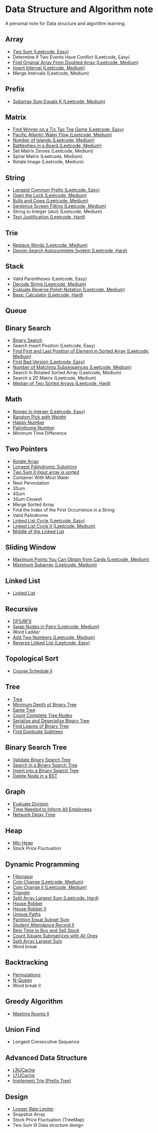 # Data Structure and Algorithm note
A personal note for Data structure and algorithm learning.

## Array
- [Two Sum (Leetcode, Easy)](https://github.com/swksysb1124/DsaNote/blob/main/TwoSum.md)
- Determine if Two Events Have Conflict (Leetcode, Easy)
- [Find Original Array From Doubled Array (Leetcode, Medium)](https://github.com/swksysb1124/DsaNote/blob/main/FindOriginalArrayFromDoubledArray.md)
- [Insert Interval (Leetcode, Medium)](https://github.com/swksysb1124/DsaNote/blob/main/InsertInterval.md)
- Merge Intervals (Leetcode, Medium)

## Prefix
- [Subarray Sum Equals K (Leetcode, Medium)](https://github.com/swksysb1124/DsaNote/blob/main/SubarraySumEqualsK.md)

## Matrix
- [Find Winner on a Tic Tac Toe Game (Leetcode, Easy)](https://github.com/swksysb1124/DsaNote/blob/main/FindWinnerOnATicTacToeGame.md)
- [Pacific Atlantic Water Flow (Leetcode, Medium)](https://github.com/swksysb1124/DsaNote/blob/main/PacificAtlanticWaterFlow.md)
- [Number of Islands (Leetcode, Medium)](https://github.com/swksysb1124/DsaNote/blob/main/NumberOfIslands.md)
- [Battleships in a Board (Leetcode, Medium)](https://github.com/swksysb1124/DsaNote/blob/main/BattleshipsInABoard.md)
- Set Matrix Zeroes (Leetcode, Medium)
- Spiral Matrix (Leetcode, Medium)
- Rotate Image (Leetcode, Medium)

## String
- [Longest Common Prefix (Leetcode, Easy)](https://github.com/swksysb1124/DsaNote/blob/main/LongestCommonPrefix.md)
- [Open the Lock (Leetcode, Medium)](https://github.com/swksysb1124/DsaNote/blob/main/OpenLock.md)
- [Bulls and Cows (Leetcode, Medium)](https://github.com/swksysb1124/DsaNote/blob/main/BullsAndCows.md)
- [Sentence Screen Fitting (Leetcode, Medium)](https://github.com/swksysb1124/DsaNote/blob/main/SentenceScreenFitting.md)
- String to Integer (atoi) (Leetcode, Medium)
- [Text Justification (Leetcode, Hard)](https://github.com/swksysb1124/DsaNote/blob/main/TextJustification.md)

## Trie
- [Replace Words (Leetcode, Medium)](https://github.com/swksysb1124/DsaNote/blob/main/ReplaceWords.md)
- [Design Search Autocomplete System (Leetcode, Hard)](https://github.com/swksysb1124/DsaNote/blob/main/DesignSearchAutocompleteSystem.md)

## Stack
- Valid Parentheses (Leetcode, Easy)
- [Decode String (Leetcode, Medium)](https://github.com/swksysb1124/DsaNote/blob/main/DecodeString.md)
- [Evaluate Reverse Polish Notation (Leetcode, Medium)](https://github.com/swksysb1124/DsaNote/blob/main/EvaluateReversePolishNotation.md)
- [Basic Calculator (Leetcode, Hard)](https://github.com/swksysb1124/DsaNote/blob/main/BasicCalculator.md)

## Queue

## Binary Search
- [Binary Search](https://github.com/swksysb1124/DsaNote/blob/main/BinarySearch.md)
- Search Insert Position (Leetcode, Easy)
- [Find First and Last Position of Element in Sorted Array (Leetcode, Medium)](https://github.com/swksysb1124/DsaNote/blob/main/FirstLastESortedArray.md)
- [First Bad Version (Leetcode, Easy)](https://github.com/swksysb1124/DsaNote/blob/main/FirstBadVersion.md)
- [Number of Matching Subsequences (Leetcode, Medium)](https://github.com/swksysb1124/DsaNote/blob/main/NumberOfMatchingSubsequences.md)
- Search In Rotated Sorted Array (Leetcode, Medium)
- Search a 2D Matrix (Leetcode, Medium)
- [Median of Two Sorted Arrays (Leetcode, Hard)](https://github.com/swksysb1124/DsaNote/blob/main/MedianOfTwoSortedArrays.md)

## Math
- [Roman to Integer (Leetcode, Easy)](https://github.com/swksysb1124/DsaNote/blob/main/RomanToInteger.md)
- [Random Pick with Weight](https://github.com/swksysb1124/DsaNote/blob/main/RandomPickWithWeight.md)
- [Happy Number](https://github.com/swksysb1124/DsaNote/blob/main/HappyNumber.md)
- [Palindrome Number](https://github.com/swksysb1124/DsaNote/blob/main/PalindromeNumber.md)
- Minimum Time Difference

## Two Pointers
- [Rotate Array](https://github.com/swksysb1124/DsaNote/blob/main/RotateArrray.md)
- [Longest Palindromic Substring](https://github.com/swksysb1124/DsaNote/blob/main/LongestPalindromeSubstring.md)
- [Two Sum II Input array is sorted](https://github.com/swksysb1124/DsaNote/blob/main/TwoSumSortedArray.md)
- Container With Most Water
- Next Permutation
- 3Sum
- 4Sum
- 3Sum Closest
- Merge Sorted Array
- Find the Index of the First Occurrence in a String
- Valid Palindrome
- [Linked List Cycle (Leetcode, Easy)](https://github.com/swksysb1124/DsaNote/blob/main/LinkedListCycle.md)
- [Linked List Cycle II (Leetcode, Medium)](https://github.com/swksysb1124/DsaNote/blob/main/LinkedListCycleII.md)
- [Middle of the Linked List](https://github.com/swksysb1124/DsaNote/blob/main/MiddleLinkedList.md)

## Sliding Window
- [Maximum Points You Can Obtain from Cards (Leetcode, Medium)](https://github.com/swksysb1124/DsaNote/blob/main/MaximumPointsObtainFromCards.md)
- [Maximum Subarray (Leetcode, Medium)](https://github.com/swksysb1124/DsaNote/blob/main/MaximumSubarray.md)

## Linked List
- [Linked List](https://github.com/swksysb1124/DsaNote/blob/main/ListNode.md)

## Recursive
- [DFS/BFS](https://github.com/swksysb1124/DsaNote/blob/main/Template.md)
- [Swap Nodes in Pairs (Leetcode, Medium)](https://github.com/swksysb1124/DsaNote/blob/main/SwapNodesInPairs.md)
- Word Ladder
- [Add Two Numbers (Leetcode, Medium)](https://github.com/swksysb1124/DsaNote/blob/main/AddTwoNumbers.md)
- [Reverse Linked List (Leetcode, Easy)](https://github.com/swksysb1124/DsaNote/blob/main/ReverseLinkedList.md)

## Topological Sort
- [Course Schedule II](https://github.com/swksysb1124/DsaNote/blob/main/CourseScheduleII.md)

## Tree
- [Tree](https://github.com/swksysb1124/DsaNote/blob/main/Tree.md)
- [Minimum Depth of Binary Tree](https://github.com/swksysb1124/DsaNote/blob/main/MimDepthBT.md)
- [Same Tree](https://github.com/swksysb1124/DsaNote/blob/main/SameTree.md)
- [Count Complete Tree Nodes](https://github.com/swksysb1124/DsaNote/blob/main/CountCBT.md)
- [Serialize and Deserialize Binary Tree](https://github.com/swksysb1124/DsaNote/blob/main/SerializeDeserializeBT.md)
- [Find Leaves of Binary Tree](https://github.com/swksysb1124/DsaNote/blob/main/FindBinaryLeaves.md)
- [Find Duplicate Subtrees](https://github.com/swksysb1124/DsaNote/blob/main/FindDuplicateSubtrees.md)

## Binary Search Tree
- [Validate Binary Search Tree](https://github.com/swksysb1124/DsaNote/blob/main/ValidBST.md)
- [Search in a Binary Search Tree](https://github.com/swksysb1124/DsaNote/blob/main/SearchInBST.md)
- [Insert into a Binary Search Tree](https://github.com/swksysb1124/DsaNote/blob/main/InsertIntoBST.md)
- [Delete Node in a BST](https://github.com/swksysb1124/DsaNote/blob/main/DeleteBST.md)

## Graph
- [Evaluate Division](https://github.com/swksysb1124/DsaNote/blob/main/EvaluateDivision.md)
- [Time Needed to Inform All Employees](https://github.com/swksysb1124/DsaNote/blob/main/TimeNeededToInformAllEmployees.md)
- [Network Delay Time](https://github.com/swksysb1124/DsaNote/blob/main/NetworkDelayTime.md)

## Heap
- [Min Heap](https://github.com/swksysb1124/DsaNote/blob/main/MinHeap.md)
- Stock Price Fluctuation

## Dynamic Programming
- [Fibonassi](https://github.com/swksysb1124/DsaNote/blob/main/Fibonassi.md)
- [Coin Change (Leetcode, Medium)](https://github.com/swksysb1124/DsaNote/blob/main/CoinChange.md)
- [Coin Change II (Leetcode, Medium)](https://github.com/swksysb1124/DsaNote/blob/main/CoinChangeII.md)
- [Triangle](https://github.com/swksysb1124/DsaNote/blob/main/Triangle.md)
- [Split Array Largest Sum (Leetcode, Hard)](https://github.com/swksysb1124/DsaNote/blob/main/SplitArrayLargestSum.md)
- [House Robber](https://github.com/swksysb1124/DsaNote/blob/main/HouseRobber.md)
- [House Robber II](https://github.com/swksysb1124/DsaNote/blob/main/HouseRobberII.md)
- [Unique Paths](https://github.com/swksysb1124/DsaNote/blob/main/UniquePaths.md)
- [Partition Equal Subset Sum](https://github.com/swksysb1124/DsaNote/blob/main/PartitionEqualSubsetSum.md)
- [Student Attendance Record II](https://github.com/swksysb1124/DsaNote/blob/main/StudentAttendanceRecordII.md)
- [Best Time to Buy and Sell Stock](https://github.com/swksysb1124/DsaNote/blob/main/BestTimeToBuyAndSellStock.md)
- [Count Square Submatrices with All Ones](https://github.com/swksysb1124/DsaNote/blob/main/CountSquareSubmatricesWithAllOnes.md)
- [Split Array Largest Sum](https://github.com/swksysb1124/DsaNote/blob/main/SplitArrayLargestSum.md)
- Word break

## Backtracking
- [Permutations](https://github.com/swksysb1124/DsaNote/blob/main/Permutations.md)
- [N-Queen](https://github.com/swksysb1124/DsaNote/blob/main/NQueen.md)
- Word break II

## Greedy Algorithm
- [Meeting Rooms II](https://github.com/swksysb1124/DsaNote/blob/main/MeetingRoomsII.md)


## Union Find
- Longest Consecutive Sequence

## Advanced Data Structure
- [LRUCache](https://github.com/swksysb1124/DsaNote/blob/main/LRUCache.md)
- [LFUCache](https://github.com/swksysb1124/DsaNote/blob/main/LFUCache.md)
- [Implement Trie (Prefix Tree)](https://github.com/swksysb1124/DsaNote/blob/main/ImplementTrie.md)

## Design
- [Logger Rate Limiter](https://github.com/swksysb1124/DsaNote/blob/main/LoggerRateLimiter.md)
- Snapshot Array
- Stock Price Fluctuation (TreeMap)
- Two Sum III Data structure design 